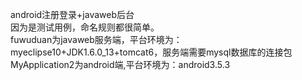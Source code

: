 android注册登录+javaweb后台  
因为是测试用例，命名规则都很简单。  
fuwuduan为javaweb服务端，平台环境为：myeclipse10+JDK1.6.0_13+tomcat6，服务端需要mysql数据库的连接包  
MyApplication2为android端,平台环境为：android3.5.3  
